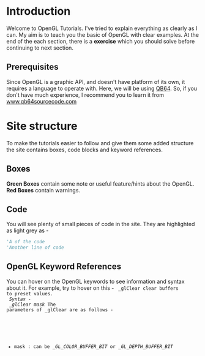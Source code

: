 # Introduction

Welcome to OpenGL Tutorials. I've tried to explain everything as clearly as I can. My aim is to teach you the basic of OpenGL
with clear examples. At the end of the each section, there is a **exercise** which you should solve before continuing to next
section.

## Prerequisites
Since OpenGL is a graphic API, and doesn't have platform of its own, it requires a language to operate with. Here, we will be using
[QB64](http://www.qb64.net/). So, if you don't have much experience, I recommend you to learn it from www.qb64sourcecode.com

# Site structure
To make the tutorials easier to follow and give them some added structure the site contains boxes, code blocks and keyword references. 

## Boxes
<div class="hint-box">
  <b>Green Boxes</b> contain some note or useful feature/hints about the OpenGL.
</div>
<div>
  <b>Red Boxes</b> contain warnings.
</div>

## Code
You will see plenty of small pieces of code in the site. They are highlighted as light grey as -

```vb
'A of the code
'Another line of code
```

## OpenGL Keyword References
You can hover on the OpenGL keywords to see information and syntax about it.
For example, try to hover on this - 
<code id="keyword-info" keyword-title="_glClear">
   _glClear clear buffers to preset values. <br>
  <i>Syntax - </i><br>
  <i>_glClear mask</i>
  The parameters of _glClear are as follows - 
  <ul>
    <li>mask : can be <i>_GL_COLOR_BUFFER_BIT</i> or <i>_GL_DEPTH_BUFFER_BIT</i></li>
  </ul>
</code
